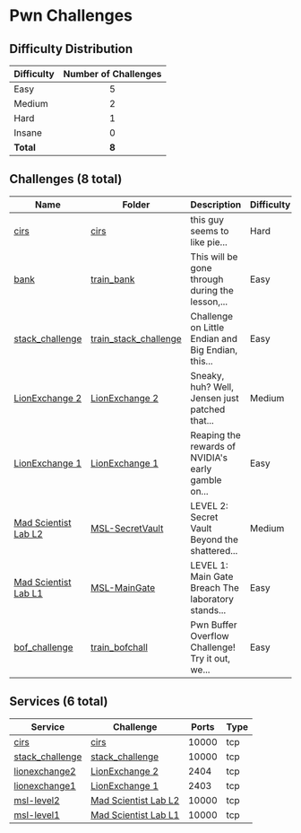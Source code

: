 # Pwn Challenges

## Difficulty Distribution
| Difficulty | Number of Challenges |
|------------|:--------------------:|
| Easy | 5 |
| Medium | 2 |
| Hard | 1 |
| Insane | 0 |
| **Total** | **8** |

## Challenges (8 total)
| Name | Folder | Description | Difficulty | Author |
|------|--------|-------------|------------|--------|
| [cirs](<./cirs>) | [cirs](<./cirs>) | this guy seems to like pie... | Hard | Ravin |
| [bank](<./train_bank>) | [train_bank](<./train_bank>) | This will be gone through during the lesson,... | Easy | Ravin |
| [stack_challenge](<./train_stack_challenge>) | [train_stack_challenge](<./train_stack_challenge>) | Challenge on Little Endian and Big Endian, this... | Easy | Ravin |
| [LionExchange 2](<./LionExchange 2>) | [LionExchange 2](<./LionExchange 2>) | Sneaky, huh? Well, Jensen just patched that... | Medium | Chin Ray |
| [LionExchange 1](<./LionExchange 1>) | [LionExchange 1](<./LionExchange 1>) | Reaping the rewards of NVIDIA's early gamble on... | Easy | Chin Ray |
| [Mad Scientist Lab L2](<./MSL-SecretVault>) | [MSL-SecretVault](<./MSL-SecretVault>) | LEVEL 2: Secret Vault Beyond the shattered... | Medium | Daksh |
| [Mad Scientist Lab L1](<./MSL-MainGate>) | [MSL-MainGate](<./MSL-MainGate>) | LEVEL 1: Main Gate Breach The laboratory stands... | Easy | Daksh |
| [bof_challenge](<./train_bofchall>) | [train_bofchall](<./train_bofchall>) | Pwn Buffer Overflow Challenge! Try it out, we... | Easy | Ravin |

## Services (6 total)
| Service | Challenge | Ports | Type |
|---------|-----------|-------|------|
| [cirs](<./cirs/service/service>) | [cirs](<./cirs>) | 10000 | tcp |
| [stack_challenge](<./train_stack_challenge/service/Stack_challenge>) | [stack_challenge](<./train_stack_challenge>) | 10000 | tcp |
| [lionexchange2](<./LionExchange 2/service\lionexchange2>) | [LionExchange 2](<./LionExchange 2>) | 2404 | tcp |
| [lionexchange1](<./LionExchange 1/service\lionexchange1>) | [LionExchange 1](<./LionExchange 1>) | 2403 | tcp |
| [msl-level2](<./MSL-SecretVault/service\level-two>) | [Mad Scientist Lab L2](<./MSL-SecretVault>) | 10000 | tcp |
| [msl-level1](<./MSL-MainGate/service\level-one-service>) | [Mad Scientist Lab L1](<./MSL-MainGate>) | 10000 | tcp |
